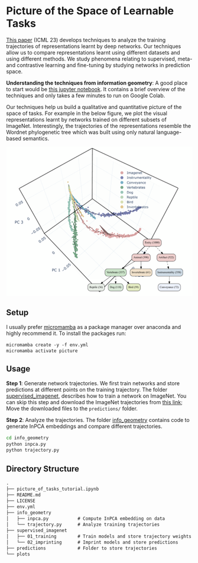 # Picture of the Space of Learnable Tasks

[This paper](https://arxiv.org/abs/2210.17011) (ICML 23) develops techniques to
analyze the training trajectories of representations learnt by deep networks.
Our techniques allow us to compare representations learnt using different
datasets and using different methods. We study phenomena relating to
supervised, meta- and contrastive learning and fine-tuning by studying
networks in prediction space. 

**Understanding the techniques from information geometry**: A good place to start would be [this jupyter notebook](https://colab.research.google.com/github/grasp-lyrl/picture_of_space_of_tasks/blob/main/picture_of_tasks_tutorial.ipynb). It contains a brief overview of the techniques and only takes a few minutes to run on Google Colab.

Our techniques help us build a qualitative and quantitative picture of the space of tasks. For example in the below figure, we plot the visual representations learnt by networks trained on different subsets of ImageNet. Interestingly, the trajectories of the representations resemble the Wordnet phylogenetic tree which was built using only natural language-based semantics. 

<p align="center">
<img src="./plots/imagenet/tree.png" width="600">
</p>

## Setup

I usually prefer [micromamba](https://mamba.readthedocs.io/en/latest/installation.html) as a package manager over anaconda and highly recommend it.
To install the packages run:

```
micromamba create -y -f env.yml
micromamba activate picture
```

## Usage

**Step 1**: Generate network trajectories. We first train networks and store predictions at different points on the training trajectory. The folder [supervised_imagenet](./supervised_imagenet), describes how to train a network on ImageNet. You can skip this step and download the ImageNet trajectories from [this link](https://mega.nz/folder/lAU2EBTT#6NXdRnL2RUoZL06e2baP7A); Move the downloaded files to the `predictions/` folder.

**Step 2**: Analyze the trajectories. The folder [info_geometry](./info_geometry) contains code to generate InPCA embeddings and compare different trajectories.

```bash
cd info_geometry
python inpca.py
python trajectory.py
```


## Directory Structure

```
.
├── picture_of_tasks_tutorial.ipynb
├── README.md
├── LICENSE
├── env.yml
├── info_geometry          
│   ├── inpca.py           # Compute InPCA embedding on data
│   └── trajectory.py      # Analyze training trajectories
├── supervised_imagenet    
│   ├── 01_training        # Train models and store trajectory weights
│   └── 02_imprinting      # Imprint models and store predictions
├── predictions            # Folder to store trajectories
└── plots
```
